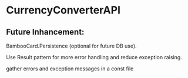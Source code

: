 # CurrencyConverterAPI

## Future Inhancement: 

BambooCard.Persistence (optional for future DB use).

Use Result pattern for more error handling and reduce exception raising.

gather errors and exception messages in a const file
